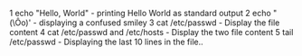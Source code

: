  1 echo "Hello, World" - printing Hello World as standard output
 2 echo \"\(\Ôo\)\' - displaying a confused smiley
 3 cat /etc/passwd - Display the file content
 4 cat /etc/passwd and /etc/hosts - Display the two file content
 5 tail /etc/passwd - Displaying the last 10 lines in the file..

